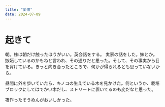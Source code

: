 ```yaml
---
title: "愛憎"
date: 2024-07-09
---
```


# 起きて
朝。株は朝だけ触ったほうがいい。英会話をする。
実家の話をした。妹とか。嫉妬しているのかもねと言われ、その通りだと思った。そして、その事実から目を背けている。きっと向き合ったところで、何かが得られるとも思っていないから。

昼間に外を歩いていたら、キノコの生えている木を見かけた。何というか、栽培ブロックにしてはでかい木だし、ストリートに置いてるのも変だなと思った。

夜作ったそうめんがおいしかった。